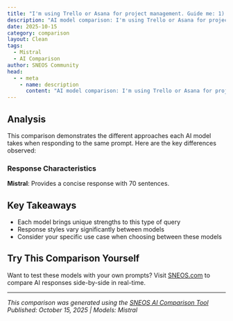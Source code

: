 ```yaml
---
title: "I'm using Trello or Asana for project management. Guide me: 1) Create boards or projects for research"
description: "AI model comparison: I'm using Trello or Asana for project management. Guide me: 1) Create boards or projects for researc..."
date: 2025-10-15
category: comparison
layout: Clean
tags:
  - Mistral
  - AI Comparison
author: SNEOS Community
head:
  - - meta
    - name: description
      content: "AI model comparison: I'm using Trello or Asana for project management. Guide me: 1) Create boards or projects for research..."
---
```


<ChatComparison
  title="I'm using Trello or Asana for project management. Guide me: 1) Create boards or projects for research"
  prompt="I'm using Trello or Asana for project management. Guide me: 1) Create boards or projects for research"
  :responses='{"Mistral": "Certainly! Both Trello and Asana are powerful tools for project management, and they can be effectively used for organizing research projects. Below are step-by-step guides for creating boards in Trello and projects in Asana specifically for research purposes.\n\n### Trello\n\n#### Step 1: Create a Board\n1. **Log in to Trello**: Go to [Trello](https://trello.com) and log in to your account.\n2. **Create a New Board**:\n   - Click on the \u0022\u002B\u0022 button in the top-right corner.\n   - Select \u0022Create Board.\u0022\n   - Name your board (e.g., \u0022Research Project\u0022).\n   - Choose a background color or image.\n   - Click \u0022Create Board.\u0022\n\n#### Step 2: Set Up Lists\n1. **Add Lists**:\n   - Click on \u0022Add a list...\u0022\n   - Name your lists according to your research phases. For example:\n     - To Do\n     - In Progress\n     - Completed\n     - Resources\n     - Findings\n     - References\n\n#### Step 3: Add Cards\n1. **Add Cards to Lists**:\n   - Click on \u0022Add a card...\u0022 under the appropriate list.\n   - Name your card (e.g., \u0022Literature Review,\u0022 \u0022Data Collection,\u0022 \u0022Analysis\u0022).\n   - Click \u0022Add Card.\u0022\n\n#### Step 4: Organize and Track Progress\n1. **Move Cards**: Drag and drop cards between lists as you progress through your research.\n2. **Add Details to Cards**:\n   - Click on a card to open it.\n   - Add descriptions, checklists, due dates, attachments, and comments.\n\n### Asana\n\n#### Step 1: Create a Project\n1. **Log in to Asana**: Go to [Asana](https://asana.com) and log in to your account.\n2. **Create a New Project**:\n   - Click on the \u0022\u002B\u0022 button in the top-right corner.\n   - Select \u0022Project.\u0022\n   - Choose \u0022Blank Project\u0022 or a template if available.\n   - Name your project (e.g., \u0022Research Project\u0022).\n   - Click \u0022Create Project.\u0022\n\n#### Step 2: Set Up Sections\n1. **Add Sections**:\n   - Click on \u0022Add Section\u0022 at the bottom of the project.\n   - Name your sections according to your research phases. For example:\n     - To Do\n     - In Progress\n     - Completed\n     - Resources\n     - Findings\n     - References\n\n#### Step 3: Add Tasks\n1. **Add Tasks to Sections**:\n   - Click on \u0022Add Task\u0022 under the appropriate section.\n   - Name your task (e.g., \u0022Literature Review,\u0022 \u0022Data Collection,\u0022 \u0022Analysis\u0022).\n   - Click \u0022Add Task.\u0022\n\n#### Step 4: Organize and Track Progress\n1. **Move Tasks**: Drag and drop tasks between sections as you progress through your research.\n2. **Add Details to Tasks**:\n   - Click on a task to open it.\n   - Add descriptions, subtasks, due dates, attachments, and comments.\n\n### Tips for Effective Research Management\n\n1. **Break Down Tasks**: Divide larger tasks into smaller, manageable subtasks.\n2. **Set Deadlines**: Assign due dates to tasks to keep your research on schedule.\n3. **Use Labels/Tags**: In Trello, use labels to categorize cards. In Asana, use tags to categorize tasks.\n4. **Collaborate**: Invite team members to your board/project to collaborate on tasks.\n5. **Review Regularly**: Regularly review your progress and update tasks/cards accordingly.\n\nBy following these steps, you can effectively organize and manage your research projects using Trello or Asana."}' published-date="{DateTime.UtcNow:HH:mm}"
/>

## Analysis

This comparison demonstrates the different approaches each AI model takes when responding to the same prompt. Here are the key differences observed:

### Response Characteristics

**Mistral**: Provides a concise response with 70 sentences. 

## Key Takeaways

- Each model brings unique strengths to this type of query
- Response styles vary significantly between models
- Consider your specific use case when choosing between these models

## Try This Comparison Yourself

Want to test these models with your own prompts? Visit [SNEOS.com](https://sneos.com) to compare AI responses side-by-side in real-time.

---

*This comparison was generated using the [SNEOS AI Comparison Tool](https://sneos.com)*
*Published: October 15, 2025 | Models: Mistral*
